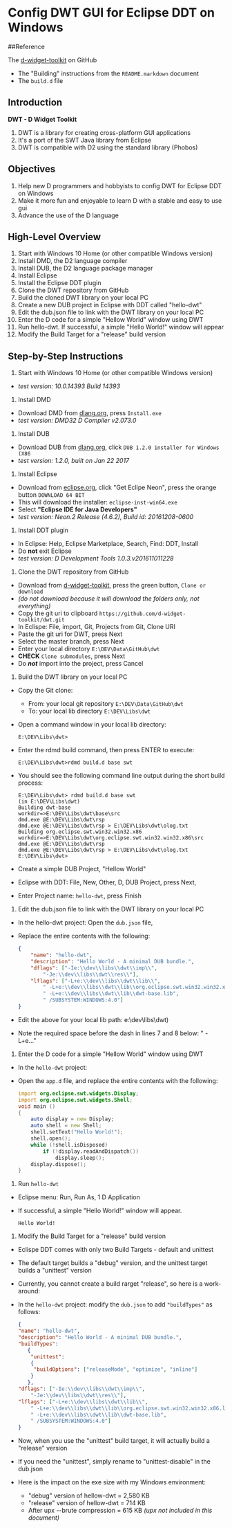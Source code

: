 # Config DWT GUI for Eclipse DDT on Windows

##Reference

The [d-widget-toolkit](https://www.github.com/d-widget-toolkit/dwt) on GitHub
 * The "Building" instructions from the `README.markdown` document
 * The `build.d` file

## Introduction

**DWT - D Widget Toolkit**

1. DWT is a library for creating cross-platform GUI applications
1. It's a port of the SWT Java library from Eclipse
1. DWT is compatible with D2 using the standard library (Phobos)

## Objectives
1. Help new D programmers and hobbyists to config DWT for Eclipse DDT on Windows
1. Make it more fun and enjoyable to learn D with a stable and easy to use gui
1. Advance the use of the D language
 
## High-Level Overview
1. Start with Windows 10 Home (or other compatible Windows version)
1. Install DMD, the D2 language compiler
1. Install DUB, the D2 language package manager
1. Install Eclipse
1. Install the Eclipse DDT plugin
1. Clone the DWT repository from GitHub
1. Build the cloned DWT library on your local PC
1. Create a new DUB project in Eclipse with DDT called "hello-dwt"
1. Edit the dub.json file to link with the DWT library on your local PC
1. Enter the D code for a simple "Hellow World" window using DWT
1. Run hello-dwt. If successful, a simple "Hello World!" window will appear
1. Modify the Build Target for a "release" build version

## Step-by-Step Instructions
1. Start with Windows 10 Home (or other compatible Windows version)
 - *test version: 10.0.14393 Build 14393*
1. Install DMD
 - Download DMD from [dlang.org](https://www.dlang.org), press `Install.exe`
 - *test version: DMD32 D Compiler v2.073.0*
1. Install DUB
 - Download DUB from  [dlang.org](https://www.code.dlang.org/download), click `DUB 1.2.0 installer for Windows (X86`
 - *test version: 1.2.0, built on Jan 22 2017*
1. Install Eclipse
 - Download from [eclipse.org](https://www.eclipse.org/downloads), click "Get Eclipe Neon", press the orange button `DOWNLOAD 64 BIT`
 - This will download the installer: `eclipse-inst-win64.exe`
 - Select **"Eclipse IDE for Java Developers"**
 - *test version: Neon.2 Release (4.6.2), Build id: 20161208-0600*
1. Install DDT plugin
 - In Eclipse: Help, Eclipse Marketplace, Search, Find: DDT, Install
 - Do **not** exit Eclipse
 - *test version: D Development Tools 1.0.3.v201611011228*
1. Clone the DWT repository from GitHub
 - Download from [d-widget-toolkit](https://www.github.com/d-widget-toolkit/dwt), press the green button, `Clone or download`
 - *(do not download because it will download the folders only, not everything)*
 - Copy the git uri to clipboard `https://github.com/d-widget-toolkit/dwt.git`
 - In Eclispe: File, import, Git, Projects from Git, Clone URI
 - Paste the git uri for DWT, press Next
 - Select the master branch, press Next
 - Enter your local directory `E:\DEV\Data\GitHub\dwt`
 - **CHECK** `Clone submodules`, press Next
 - Do ***not*** import into the project, press Cancel
1. Build the DWT library on your local PC
 - Copy the Git clone:
 
	  - From: your local git repository `E:\DEV\Data\GitHub\dwt`
	  - To:   your local lib directory  `E:\DEV\Libs\dwt`
	  
 - Open a command window in your local lib directory:
 
	```dos
	E:\DEV\Libs\dwt>
	```

 - Enter the rdmd build command, then press ENTER to execute:
 
	```dos
	E:\DEV\Libs\dwt>rdmd build.d base swt
	```
	
 - You should see the following command line output during the short build process:

	```dos
	E:\DEV\Libs\dwt> rdmd build.d base swt
	(in E:\DEV\Libs\dwt)
	Building dwt-base
	workdir=>E:\DEV\Libs\dwt\base\src
	dmd.exe @E:\DEV\Libs\dwt\rsp
	dmd.exe @E:\DEV\Libs\dwt\rsp > E:\DEV\Libs\dwt\olog.txt
	Building org.eclipse.swt.win32.win32.x86
	workdir=>E:\DEV\Libs\dwt\org.eclipse.swt.win32.win32.x86\src
	dmd.exe @E:\DEV\Libs\dwt\rsp
	dmd.exe @E:\DEV\Libs\dwt\rsp > E:\DEV\Libs\dwt\olog.txt
	E:\DEV\Libs\dwt>
	```

 - Create a simple DUB Project, "Hellow World" 
 - Eclipse with DDT: File, New, Other, D, DUB Project, press Next,
 - Enter Project name: `hello-dwt`, press Finish
1. Edit the dub.json file to link with the DWT library on your local PC
 - In the hello-dwt project: Open the `dub.json` file,
 - Replace the entire contents with the following:
	
	```json
	{
		"name": "hello-dwt",
		"description": "Hello World - A minimal DUB bundle.",
		"dflags": ["-Ie:\\dev\\libs\\dwt\\imp\\",
			"-Je:\\dev\\libs\\dwt\\res\\"],
		"lflags": ["-L+e:\\dev\\libs\\dwt\\lib\\",
			" -L+e:\\dev\\libs\\dwt\\lib\\org.eclipse.swt.win32.win32.x86.lib",
			" -L+e:\\dev\\libs\\dwt\\lib\\dwt-base.lib",
			" /SUBSYSTEM:WINDOWS:4.0"]
	}
	```
	
 - Edit the above for your local lib path: e:\\dev\\libs\\dwt)
 - Note the required space before the dash in lines 7 and 8 below: " -L+e..."

1. Enter the D code for a simple "Hellow World" window using DWT
 - In the `hello-dwt` project:
 - Open the `app.d` file, and replace the entire contents with the following:
	
	```d
	import org.eclipse.swt.widgets.Display;
	import org.eclipse.swt.widgets.Shell;
	void main ()
	{
		auto display = new Display;
		auto shell = new Shell;
		shell.setText("Hello World!");
		shell.open();
		while (!shell.isDisposed)
			if (!display.readAndDispatch())
				display.sleep();
		display.dispose();
	}
	```

1. Run `hello-dwt`
 - Eclipse menu: Run, Run As, 1 D Application
 - If successful, a simple "Hello World!" window will appear.
	
	```
	Hello World!
	```

1. Modify the Build Target for a "release" build version
 - Eclispe DDT comes with only two Build Targets - default and unittest
 - The default target builds a "debug" version, and the unittest target builds a "unittest" version
 - Currently, you cannot create a build rarget "release", so here is a work-around:
 - In the `hello-dwt` project: modify the `dub.json` to add `"buildTypes"` as follows:
 
	```json
	{
	"name": "hello-dwt",
	"description": "Hello World - A minimal DUB bundle.",
	"buildTypes":
	   {
	    "unittest":
	    {
	     "buildOptions": ["releaseMode", "optimize", "inline"]
	    }
	   },
	"dflags": ["-Ie:\\dev\\libs\\dwt\\imp\\", 
		"-Je:\\dev\\libs\\dwt\\res\\"],
	"lflags": ["-L+e:\\dev\\libs\\dwt\\lib\\",
		" -L+e:\\dev\\libs\\dwt\\lib\\org.eclipse.swt.win32.win32.x86.lib",
		" -L+e:\\dev\\libs\\dwt\\lib\\dwt-base.lib",
		" /SUBSYSTEM:WINDOWS:4.0"]
	}
	```

 - Now, when you use the "unittest" build target, it will actually build a "release" version
 - If you need the "unittest", simply rename to "unittest-disable" in the dub.json
 - Here is the impact on the exe size with my Windows environment:
	  - "debug" version of hellow-dwt = 2,580 KB
	  - "release" version of hellow-dwt = 714 KB
	  - After upx --brute compression = 615 KB *(upx not included in this document)*
